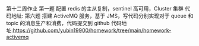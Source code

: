 第十二周作业
第一题
配置 redis 的主从复制，sentinel 高可用，Cluster 集群
代码地址:
第六题
搭建 ActiveMQ 服务，基于 JMS，写代码分别实现对于 queue 和 topic 的消息生产和消费，代码提交到 github
代码地址:https://github.com/yubin19900/homework/tree/main/homework-activemq